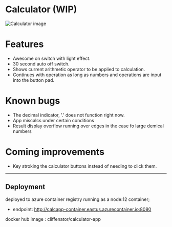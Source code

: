 # Calculator (WIP)
 
![Calculator image](https://cdn-cloudflare.ga/assets/misc/calc.png)

# Features

* Awesome on switch with light effect.
* 30 second auto off switch.
* Shows current arithmetic operator to be applied to calculation.
* Continues with operation as long as numbers and operations are input into the button pad.

# Known bugs

* The decimal indicator, '.' does not function right now.
* App miscalcs under certain conditions
* Result display overflow running over edges in the case fo large demical numbers

# Coming improvements 

* Key stroking the calculator buttons instead of needing to click them.

---
## Deployment 

deployed to azure container registry running as a node:12 container;

* endpoint: http://calcapp-container.eastus.azurecontainer.io:8080

docker hub image : cliffenator/calculator-app

